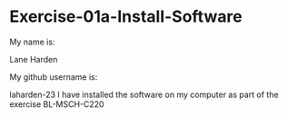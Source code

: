 # Exercise-01a-Install-Software
My name is:

Lane Harden

My github username is:

laharden-23
I have installed the software on my computer as part of the exercise
BL-MSCH-C220
